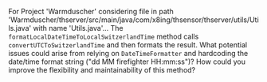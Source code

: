 For Project 'Warmduscher' considering file in path 'Warmduscher/thserver/src/main/java/com/x8ing/thsensor/thserver/utils/Utils.java' with name 'Utils.java'... 
The `formatLocalDateTimeToLocalSwitzerlandTime` method calls `convertUTCToSwitzerlandTime` and then formats the result. What potential issues could arise from relying on `DateTimeFormatter` and hardcoding the date/time format string ("dd MM firefighter HH:mm:ss")? How could you improve the flexibility and maintainability of this method?